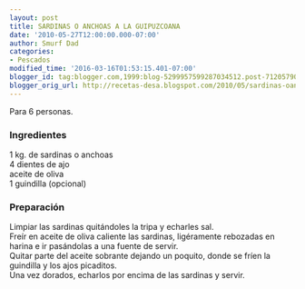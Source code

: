 ```yaml
---
layout: post
title: SARDINAS O ANCHOAS A LA GUIPUZCOANA
date: '2010-05-27T12:00:00.000-07:00'
author: Smurf Dad
categories:
- Pescados
modified_time: '2016-03-16T01:53:15.401-07:00'
blogger_id: tag:blogger.com,1999:blog-5299957599287034512.post-7120579094424251335
blogger_orig_url: http://recetas-desa.blogspot.com/2010/05/sardinas-oanchoas-la-guipuzcoana.html
---
```


Para 6 personas.<br><h3>Ingredientes</h3><p>1 kg. de sardinas o anchoas<br/>4 dientes de ajo<br/>aceite de oliva<br/>1 guindilla (opcional)</p><h3>Preparaci&oacute;n</h3><p>Limpiar las sardinas quit&aacute;ndoles la tripa y echarles sal.<br/>Fre&iacute;r en aceite de oliva caliente las sardinas, lig&eacute;ramente rebozadas en harina e ir pas&aacute;ndolas a una fuente de servir.<br/>Quitar parte del aceite sobrante dejando un poquito, donde se fr&iacute;en la guindilla y los ajos picaditos.<br/>Una vez dorados, echarlos por encima de las sardinas y servir.</p>